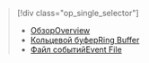 > [!div class="op_single_selector"]
> * [<span data-ttu-id="08991-101">Обзор</span><span class="sxs-lookup"><span data-stu-id="08991-101">Overview</span></span>](../articles/sql-database/sql-database-xevent-db-diff-from-svr.md)
> * [<span data-ttu-id="08991-102">Кольцевой буфер</span><span class="sxs-lookup"><span data-stu-id="08991-102">Ring Buffer</span></span>](../articles/sql-database/sql-database-xevent-code-ring-buffer.md)
> * [<span data-ttu-id="08991-103">Файл событий</span><span class="sxs-lookup"><span data-stu-id="08991-103">Event File</span></span>](../articles/sql-database/sql-database-xevent-code-event-file.md)
> 
> 

